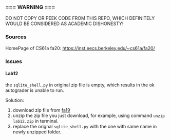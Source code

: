 ### === WARNING ===

DO NOT COPY OR PEEK CODE FROM THIS REPO, WHICH DEFINITELY WOULD BE CONSIDERED AS ACADEMIC DISHONESTY!

### Sources

HomePage of CS61a fa20: https://inst.eecs.berkeley.edu/~cs61a/fa20/ 

### Issues

#### Lab12 

the `sqlite_shell.py` in original zip file is empty, which results in the ok autograder is unable to run.

Solution: 
1. download zip file from [fa19](https://inst.eecs.berkeley.edu/~cs61a/fa19/lab/lab12/lab12.zip)
2. unzip the zip file you just download, for example, using command `unzip lab12.zip` in terminal.
3. replace the orignal `sqlite_shell.py` with the one with same name in newly unzipped folder.

